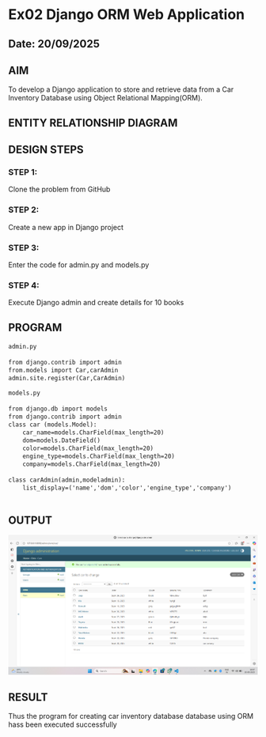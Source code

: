 # Ex02 Django ORM Web Application
## Date: 20/09/2025

## AIM
To develop a Django application to store and retrieve data from a Car Inventory Database using Object Relational Mapping(ORM).

## ENTITY RELATIONSHIP DIAGRAM



## DESIGN STEPS

### STEP 1:
Clone the problem from GitHub

### STEP 2:
Create a new app in Django project

### STEP 3:
Enter the code for admin.py and models.py

### STEP 4:
Execute Django admin and create details for 10 books

## PROGRAM


```
admin.py

from django.contrib import admin
from.models import Car,carAdmin
admin.site.register(Car,CarAdmin)

```

```
models.py

from django.db import models
from django.contrib import admin
class car (models.Model):
    car_name=models.CharField(max_length=20)
    dom=models.DateField()
    color=models.CharField(max_length=20)
    engine_type=models.CharField(max_length=20)
    company=models.CharField(max_length=20)

class carAdmin(admin,modeladmin):
    list_display=('name','dom','color','engine_type','company')


```

## OUTPUT

![alt text](image-1.png)


## RESULT
Thus the program for creating car inventory database database using ORM hass been executed successfully
